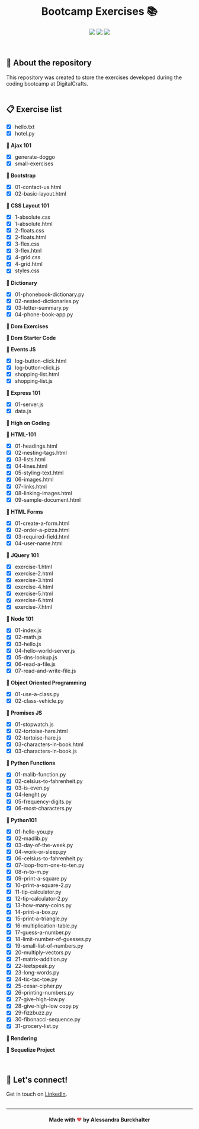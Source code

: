 # <div align="center"> Bootcamp Exercises :books: </div>
  
<p align="center">
<img src="https://img.shields.io/github/languages/count/alessandraburckhalter/Bootcamp-Exercises?color=green"> <img src="https://img.shields.io/github/languages/top/alessandraburckhalter/Bootcamp-Exercises?color=green"> <img src="https://img.shields.io/github/last-commit/alessandraburckhalter/Bootcamp-Exercises?color=green"></p>
<br>

## :book: About the repository
This repository was created to store the exercises developed during the coding bootcamp at DigitalCrafts.
<br>
<br>
## :clipboard: Exercise list
- [x] hello.txt
- [x] hotel.py

**:open_file_folder: Ajax 101**
- [x] generate-doggo
- [x] small-exercises

**:open_file_folder: Bootstrap**
- [x] 01-contact-us.html
- [x] 02-basic-layout.html

**:open_file_folder: CSS Layout 101**
- [x] 1-absolute.css
- [x] 1-absolute.html
- [x] 2-floats.css
- [x] 2-floats.html
- [x] 3-flex.css
- [x] 3-flex.html
- [x] 4-grid.css
- [x] 4-grid.html
- [x] styles.css

**:open_file_folder: Dictionary**
- [x] 01-phonebook-dictionary.py
- [x] 02-nested-dictionaries.py
- [x] 03-letter-summary.py
- [x] 04-phone-book-app.py

**:open_file_folder: Dom Exercises**

**:open_file_folder: Dom Starter Code**

**:open_file_folder: Events JS**
- [x] log-button-click.html
- [x] log-button-click.js
- [x] shopping-list.html
- [x] shopping-list.js

**:open_file_folder: Express 101**
- [x] 01-server.js
- [x] data.js

**:open_file_folder: High on Coding**

**:open_file_folder: HTML-101**
- [x] 01-headings.html
- [x] 02-nesting-tags.html
- [x] 03-lists.html
- [x] 04-lines.html
- [x] 05-styling-text.html
- [x] 06-images.html
- [x] 07-links.html
- [x] 08-linking-images.html
- [x] 09-sample-document.html

**:open_file_folder: HTML Forms**
- [x] 01-create-a-form.html
- [x] 02-order-a-pizza.html
- [x] 03-required-field.html
- [x] 04-user-name.html

**:open_file_folder: JQuery 101**
- [x] exercise-1.html
- [x] exercise-2.html
- [x] exercise-3.html
- [x] exercise-4.html
- [x] exercise-5.html
- [x] exercise-6.html
- [x] exercise-7.html

**:open_file_folder: Node 101**
- [x] 01-index.js
- [x] 02-math.js
- [x] 03-hello.js
- [x] 04-hello-world-server.js
- [x] 05-dns-lookup.js
- [x] 06-read-a-file.js
- [x] 07-read-and-write-file.js

**:open_file_folder: Object Oriented Programming**
- [x] 01-use-a-class.py
- [x] 02-class-vehicle.py

**:open_file_folder: Promises JS**
- [x] 01-stopwatch.js
- [x] 02-tortoise-hare.html
- [x] 02-tortoise-hare.js
- [x] 03-characters-in-book.html
- [x] 03-characters-in-book.js

**:open_file_folder: Python Functions**
- [x] 01-malib-function.py
- [x] 02-celsius-to-fahrenheit.py
- [x] 03-is-even.py
- [x] 04-lenght.py
- [x] 05-frequency-digits.py
- [x] 06-most-characters.py

**:open_file_folder: Python101**
- [x] 01-hello-you.py
- [x] 02-madlib.py
- [x] 03-day-of-the-week.py
- [x] 04-work-or-sleep.py
- [x] 06-celsius-to-fahrenheit.py
- [x] 07-loop-from-one-to-ten.py
- [x] 08-n-to-m.py
- [x] 09-print-a-square.py
- [x] 10-print-a-square-2.py
- [x] 11-tip-calculator.py
- [x] 12-tip-calculator-2.py
- [x] 13-how-many-coins.py
- [x] 14-print-a-box.py
- [x] 15-print-a-triangle.py
- [x] 16-multiplication-table.py
- [x] 17-guess-a-number.py
- [x] 18-limit-number-of-guesses.py
- [x] 19-small-list-of-numbers.py
- [x] 20-multiply-vectors.py
- [x] 21-matrix-addition.py
- [x] 22-leetspeak.py
- [x] 23-long-words.py
- [x] 24-tic-tac-toe.py
- [x] 25-cesar-cipher.py
- [x] 26-printing-numbers.py
- [x] 27-give-high-low.py
- [x] 28-give-high-low copy.py
- [x] 29-fizzbuzz.py
- [x] 30-fibonacci-sequence.py
- [x] 31-grocery-list.py

**:open_file_folder: Rendering**

**:open_file_folder: Sequelize Project**

<br>

## :wave: Let's connect!
Get in touch on [LinkedIn](https://www.linkedin.com/in/alessandra-burckhalter/).
<br /> 
<br /> 

****
####  <div align="center">Made with <span style="color: #e25555;">&#9829;</span> by Alessandra Burckhalter</div>

